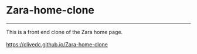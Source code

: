# Zara-home-clone

---

This is a front end clone of the Zara home page.<br><br>
<https://clivedc.github.io/Zara-home-clone>
